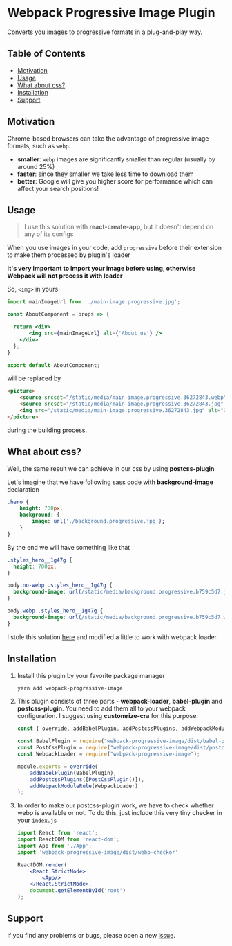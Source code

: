 # Webpack Progressive Image Plugin

Converts you images to progressive formats in a plug-and-play way.


## Table of Contents
- [Motivation](#motivation)
- [Usage](#usage)
- [What about css?](#css)
- [Installation](#installation)
- [Support](#support)

## Motivation

Chrome-based browsers can take the advantage of progressive image formats, such as `webp`.

- __smaller__: `webp` images are significantly smaller than regular (usually by around 25%)
- __faster__: since they smaller we take less time to download them
- __better__: Google will give you higher score for performance which can affect your search positions!


## Usage

> I use this solution with **react-create-app**, but it doesn't depend on any of its configs

When you use images in your code, add `progressive` before their extension to make them processed by plugin's loader

**It's very important to import your image before using, otherwise Webpack will not process it with loader**

So, `<img>` in yours
```jsx harmony
import mainImageUrl from './main-image.progressive.jpg';

const AboutComponent = props => {

  return <div>
       <img src={mainImageUrl} alt={'About us'} />
    </div>
  };
}

export default AboutComponent;
```

will be replaced by
```html
<picture>
    <source srcset="/static/media/main-image.progressive.36272843.webp" type="image/webp">
    <source srcset="/static/media/main-image.progressive.36272843.jpg" type="image/jpeg">
    <img src="/static/media/main-image.progressive.36272843.jpg" alt="О нас">
</picture>
```

during the building process.

## What about css?
Well, the same result we can achieve in our css by using **postcss-plugin**

Let's imagine that we have following sass code with **background-image** declaration

```sass
.hero {
	height: 700px;
	background: {
		image: url('./background.progressive.jpg');
	}
}
```

By the end we will have something like that

```css
.styles_hero__1g47g {
  height: 700px;
}

body.no-webp .styles_hero__1g47g {
  background-image: url(/static/media/background.progressive.b759c5d7.jpg);
}

body.webp .styles_hero__1g47g {
  background-image: url(/static/media/background.progressive.b759c5d7.webp);
}
```

I stole this solution [here](https://github.com/ai/webp-in-css) and modified a little to work with webpack loader.

## Installation

1. Install this plugin by your favorite package manager

    ```bash
    yarn add webpack-progressive-image
    ```

2. This plugin consists of three parts - **webpack-loader**, **babel-plugin** and **postcss-plugin**.
You need to add them all to your webpack configuration. I suggest using **customrize-cra** for this purpose.

    ```javascript
    const { override, addBabelPlugin, addPostcssPlugins, addWebpackModuleRule} = require("customize-cra");

    const BabelPlugin = require("webpack-progressive-image/dist/babel-plugin");
    const PostCssPlugin = require("webpack-progressive-image/dist/postcss-plugin");
    const WebpackLoader = require("webpack-progressive-image");

    module.exports = override(
        addBabelPlugin(BabelPlugin),
        addPostcssPlugins([PostCssPlugin()]),
        addWebpackModuleRule(WebpackLoader)
    );
    ```

3. In order to make our postcss-plugin work, we have to check whether webp is available or not. To do this, just include
this very tiny checker in your `index.js`

    ```jsx harmony
    import React from 'react';
    import ReactDOM from 'react-dom';
    import App from './App';
    import 'webpack-progressive-image/dist/webp-checker'

    ReactDOM.render(
        <React.StrictMode>
            <App/>
        </React.StrictMode>,
        document.getElementById('root')
    );
    ```


## Support

If you find any problems or bugs, please open a new [issue](https://github.com/ctaylo21/webpack-plugin-boilerplate/issues).
